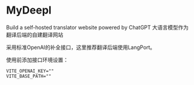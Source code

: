 # MyDeepl
Build a self-hosted translator website powered by ChatGPT
大语言模型作为翻译后端的自建翻译网站

采用标准OpenAI的补全接口，这里推荐翻译后端使用LangPort。

使用前添加接口环境设置：
```
VITE_OPENAI_KEY=""
VITE_BASE_PATH=""
```
